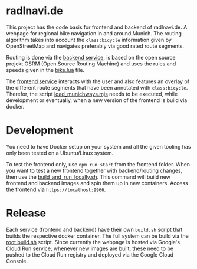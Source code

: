 # radlnavi.de

This project has the code basis for frontend and backend of radlnavi.de. A webpage for regional bike navigation in and around Munich. The routing algorithm takes into account the `class:bicycle` information given by OpenStreetMap and navigates preferably via good rated route segments.

Routing is done via the [backend service](./backend/), is based on the open source projekt OSRM (Open Source Routing Machine) and uses the rules and speeds given in the [bike.lua](./routing/bike.lua) file.

The [frontend service](./frontend/) interacts with the user and also features an overlay of the different route segments that have been annotated with `class:bicycle`. Therefor, the script [load_munichways.mjs](./frontend/load_munichways.mjs) needs to be executed, while development or eventually, when a new version of the frontend is build via docker.

# Development

You need to have Docker setup on your system and all the given tooling has only been tested on a Ubuntu/Linux system.

To test the frontend only, use `npm run start` from the frontend folder. When you want to test a new frontend together with backend/routing changes, then use the [build_and_run_locally.sh](./build_and_run_locally.sh). This command will build new frontend and backend images and spin them up in new containers. Access the frontend via `https://localhost:9966`.

# Release

Each service (frontend and backend) have their own `build.sh` script that builds the respective docker container. The full system can be build via the [root build.sh](./build.sh) script. Since currently the webpage is hosted via Google's Cloud Run service, whenever new images are built, these need to be pushed to the Cloud Run registry and deployed via the Google Cloud Console.
